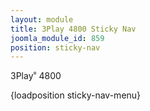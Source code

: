 ```yaml
---
layout: module
title: 3Play 4800 Sticky Nav
joomla_module_id: 859
position: sticky-nav
---
```

<style scoped="scoped" type="text/css">
	<!-- .sticky-nav-label sup {
		font-size: 55%;
	}
	-->
</style>
<p class="sticky-nav-label">3Play<sup>®</sup> 4800</p><a href="javascript:;" class="sticky-nav-expand" title="Expand 3Play 4800 Menu"></a> {loadposition sticky-nav-menu}
